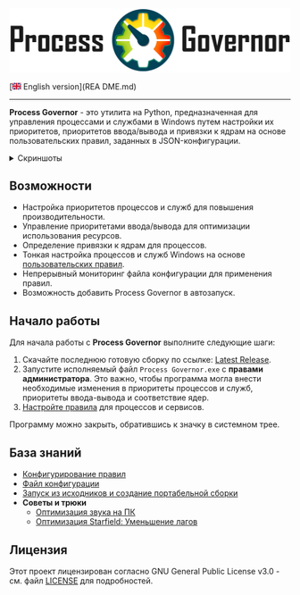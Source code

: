 ![Logo Process Governor](images/github-banner-readme.png)

[![EN](icons/gb.png) English version](REA
DME.md)

---

**Process Governor** - это утилита на Python, предназначенная для управления процессами и службами в Windows путем
настройки их приоритетов, приоритетов ввода/вывода и привязки к ядрам на основе пользовательских правил, заданных в
JSON-конфигурации.

<details>
   <summary>Скриншоты</summary>

   >![tray_menu_screenshot.png](images/tray_menu_screenshot.png)
   > 
   >![rule_configurator_screenshot.png](images/rule_configurator_screenshot.png)
   > 
   >![rule_configurator_with_error_screenshot.png](images/rule_configurator_with_error_screenshot.png)
</details>

## Возможности

- Настройка приоритетов процессов и служб для повышения производительности.
- Управление приоритетами ввода/вывода для оптимизации использования ресурсов.
- Определение привязки к ядрам для процессов.
- Тонкая настройка процессов и служб Windows на основе [пользовательских правил](ui_rule_configurator.ru.md).
- Непрерывный мониторинг файла конфигурации для применения правил.
- Возможность добавить Process Governor в автозапуск.

## Начало работы

Для начала работы с **Process Governor** выполните следующие шаги:

1. Скачайте последнюю готовую сборку по
   ссылке: [Latest Release](https://github.com/SystemXFiles/process-governor/releases/latest).
2. Запустите исполняемый файл `Process Governor.exe` с **правами администратора**.
   Это важно, чтобы программа могла внести необходимые изменения в приоритеты процессов и служб, приоритеты ввода-вывода
   и соответствие ядер.
3. [Настройте правила](ui_rule_configurator.ru.md) для процессов и сервисов.

Программу можно закрыть, обратившись к значку в системном трее.

## База знаний

* [Конфигурирование правил](ui_rule_configurator.ru.md)
* [Файл конфигурации](configuration_file.ru.md)
* [Запуск из исходников и создание портабельной сборки](run_and_build.ru.md)
* **Советы и трюки**
  * [Оптимизация звука на ПК](tips'n'tricks/audio.ru.md)
  * [Оптимизация Starfield: Уменьшение лагов](tips'n'tricks/starfield.ru.md)

## Лицензия

Этот проект лицензирован согласно GNU General Public License v3.0 - см. файл [LICENSE](../LICENSE) для подробностей.